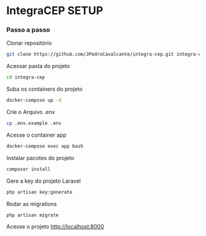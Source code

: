 
# IntegraCEP SETUP

### Passo a passo
Clonar repositório
```sh
git clone https://github.com/JPedroCavalcante/integra-cep.git integra-cep
```

Acessar pasta do projeto
```sh
cd integra-cep
```

Suba os containers do projeto
```sh
docker-compose up -d
```

Crie o Arquivo .env
```sh
cp .env.example .env
```

Acesse o container app
```sh
docker-compose exec app bash
```

Instalar pacotes do projeto
```sh
composer install
```

Gere a key do projeto Laravel
```sh
php artisan key:generate
```

Rodar as migrations
```sh
php artisan migrate
```

Acesse o projeto
[http://localhost:8000](http://localhost:8000)
